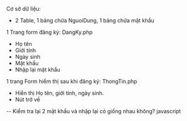 Cơ sở dữ liệu:
- 2 Table, 1 bảng chứa NguoiDung, 1 bảng chứa mật khẩu

1 Trang form đăng ký: DangKy.php
- Họ tên
- Giới tính
- Ngày sinh
- Mật khẩu
- Nhập lại mật khẩu

1 trang Form hiểm thị sau khi đăng ký: ThongTin.php
- Hiển thị Họ tên, giới tính, ngày sinh.
- Nút trở về

-- Kiểm tra lại 2 mật khẩu và nhập lại có giống nhau không? javascript
